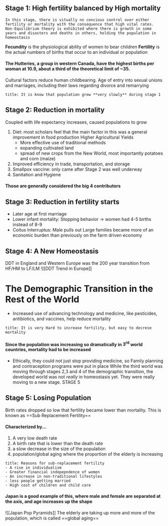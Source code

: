 ## Stage 1: High fertility balanced by High mortality
```ad-note
In this stage, there is vitually no concious control over either fertility or mortality with the consequence that high vital rates. Non-Equilibrium theory is exhibited where there is growth in some years and disasters and deaths in others, holding the population in homeostasis
````
**Fecundity** is the physiological ability of women to bear children
**Fertility** is the actual numbers of births that occur to an individual or population
#### The Hutteries, a group in western Canada, have the highest births per woman at 10.9, about a third of the theoretical limit of ~35.
Cultural factors reduce human childbearing. Age of entry into sexual unions and marriages, including their laws regarding divorce and remarrying
```ad-important
title: It is know that population grew **very slowly** during stage 1
```
## Stage 2: Reduction in mortality
Coupled with life expectancy increases, caused populations to grow
1. Diet: most scholars feel that the main factor in this was a general improvement in food production
	Higher Agricultural Yields
	- More effective use of traditional methods
	- expanding cultivated land
	- spread of new crops from the New World, most importantly potatoes and corn (maize)
2. Improved efficiency in trade, transportation, and storage
3. Smallpox vaccine: only came after Stage 2 was well underway
4. Sanitation and Hygiene
#### Those are generally considered the big 4 contributors
## Stage 3: Reduction in fertility starts
- Later age at first marriage
- Lower infant mortality: Stopping behavior $\to$ women had 4-5 births instead of 8-9
- Coitus Interruptus: Male pulls out
Large families became more of an economic burden than previously on the farm driven economy
## Stage 4: A New Homeostasis
DDT in England and Western Europe was the 200 year transition from HF/HM to LF/LM
![[DDT Trend in Europe]]
# The Demographic Transition in the Rest of the World
- Increased use of advancing technology and medicine, like pesticides, antibiotics, and vaccines, help reduce mortality
```ad-info
title: It is very Hard to increase fertility, but easy to decrese mortality
```
#### Since the population was increasing so dramatically in $3^{\text{rd}}$ world countries, mortality had to be increased
- Ethically, they could not just stop providing medicine, so Family planning and contraception programs were put in place
While the third world was moving through stages 2,3 and 4 of the demographic transition, the developed world was not *really* in homeostasis yet. They were really moving to a new stage. STAGE 5
## Stage 5: Losing Population
Birth rates dropped so low that fertility became lower than mortality. This is known as ==Sub Replacement Fertility== 
#### Characterized by...
1. A very low death rate
2. A birth rate that is lower than the death rate
3. a slow decrease in the size of the population
4. population/global aging where the proportion of the elderly is increasing
```ad-theory
title: Reasons for sub-replacement fertility
- A rise in individualism
- Greater financial indepepndence of women
- An increase in non-traditional lifestyles
- less people getting married
- High cost of children and child care
```
#### Japan is a good example of this, where male and female are separated at the axis, and age increases up the shape
![[Japan Pop Pyramids]]
The elderly are taking up more and more of the population, which is called ==global aging==

